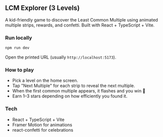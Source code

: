 ## LCM Explorer (3 Levels)

A kid-friendly game to discover the Least Common Multiple using animated multiple strips, rewards, and confetti. Built with React + TypeScript + Vite.

### Run locally

```bash
npm run dev
```

Open the printed URL (usually `http://localhost:5173`).

### How to play
- Pick a level on the home screen.
- Tap "Next Multiple" for each strip to reveal the next multiple.
- When the first common multiple appears, it flashes and you win 🎉
- Earn 1–3 stars depending on how efficiently you found it.

### Tech
- React + TypeScript + Vite
- Framer Motion for animations
- react-confetti for celebrations
